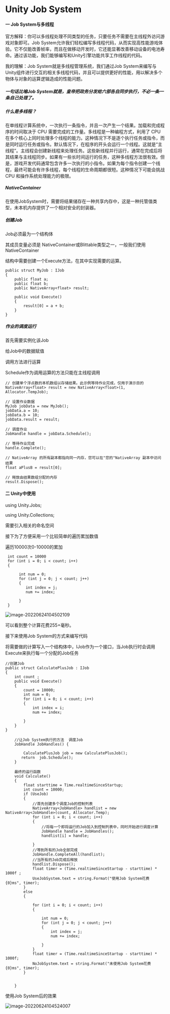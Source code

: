 # Unity Job System



#### 一  Job System与多线程

官方解释：你可以多线程处理不同类型的任务，只要任务不需要在主线程外访问游戏对象即可。Job System允许我们轻松编写多线程代码，从而实现高性能游戏体验。它不仅能改善帧率，而且在做移动开发时，它还能显著改善移动设备的电池寿命。通过该功能，我们能够编写和Unity引擎功能共享工作线程的代码。

我的理解：Job System就是多线程管理系统，我们通过Job System来编写与Unity组件进行交互的相关多线程代码，并且可以提供更好的性能，用以解决多个物体与对象的运算逻辑造成的性能问题。



##### 一句话比喻Job System就是，皇帝把政务分发给六部各自同步执行，不必一条一条自己处理了。



##### 什么是多线程？

在单线程计算系统中，一次执行一条指令，并且一次产生一个结果。加载和完成程序的时间取决于 CPU 需要完成的工作量。多线程是一种编程方式，利用了 CPU 在多个核心上同时处理多个线程的能力。这种情况下不是逐个执行任务或指令，而是同时运行任务或指令。默认情况下，在程序的开头会运行一个线程。这就是“主线程”。主线程会创建新线程来处理任务。这些新线程并行运行，通常在完成后将其结果与主线程同步。如果有一些长时间运行的任务，这种多线程方法很有效。但是，游戏开发代码通常包含许多一次执行的小指令。如果为每个指令创建一个线程，最终可能会有许多线程，每个线程的生命周期都很短。这种情况下可能会挑战 CPU 和操作系统处理能力的极限。



##### NativeContainer

在使用JobSystem时，需要将结果储存在一种共享内存中，这是一种托管值类型，未本机内存提供了一个相对安全的封装器。



##### 创建Job

Job必须最为一个结构体

其成员变量必须是 NativeContainer或Blittable类型之一，一般我们使用NativeContainer

结构中需要创建一个Execute方法，在其中实现需要的运算。

```
public struct MyJob : IJob
{
    public float a;
    public float b;
    public NativeArray<float> result;

    public void Execute()
    {
        result[0] = a + b;
    }
}
```



##### 作业的调度运行

首先需要实例化该Job

给Job中的数据赋值

调用方法进行运算

Schedule作为调用运算的方法只能在主线程调用

```
// 创建单个浮点数的本机数组以存储结果。此示例等待作业完成，仅用于演示目的
NativeArray<float> result = new NativeArray<float>(1, Allocator.TempJob);

// 设置作业数据
MyJob jobData = new MyJob();
jobData.a = 10;
jobData.b = 10;
jobData.result = result;

// 调度作业
JobHandle handle = jobData.Schedule();

// 等待作业完成
handle.Complete();

// NativeArray 的所有副本都指向同一内存，您可以在"您的"NativeArray 副本中访问结果
float aPlusB = result[0];

// 释放由结果数组分配的内存
result.Dispose();
```



#### 二 Unity中使用

using Unity.Jobs;  

using Unity.Collections; 

需要引入相关的命名空间



接下为了方便采用一个比较简单的遍历累加数值

遍历10000次0-10000的累加

```
 int count = 10000
 for (int i = 0; i < count; i++)
 {
               
      int num = 0;
      for (int j = 0; j < count; j++)
      {
         int index = j;
         num += index;

      }
 }
```

![image-20220624104502109](C:\Users\huach\AppData\Roaming\Typora\typora-user-images\image-20220624104502109.png)

可以看到整个计算花费255+毫秒。



接下来使用Job System的方式来编写代码

将需要做的计算写入一个结构体中，IJob作为一个接口，当Job执行时会调用Execute来执行每一个分配的Job任务



```
//创建Job
public struct CalculatePlusJob : IJob
{
    int count ;
    public void Execute()
    {
        count = 10000;
        int num = 0;
        for (int i = 0; i < count; i++)
        {
            int index = i;
            num += index;

        }
    }
}
```

```
    //让Job System执行的方法  调度Job
    JobHandle JobHandles() {

        CalculatePlusJob job = new CalculatePlusJob();
       return  job.Schedule();
    }
```

```
	最终的运行函数
	void Calculate()
    {
        float starttime = Time.realtimeSinceStartup;
        int count = 10000;
        if (UseJob)
        {  
        	//首先创建多个调度Job的控制列表
            NativeArray<JobHandle> handlist = new NativeArray<JobHandle>(count, Allocator.Temp);
            for (int i = 0; i < count; i++)
            {
            	//将每一个即将运行的Job加入到控制列表中，同时开始进行调度计算
                JobHandle handle = JobHandles();
                handlist[i] = handle;

            }
            //等到所有的Job全部完成
            JobHandle.CompleteAll(handlist);
            //当所有的Job完成后释放
            handlist.Dispose();
            float timer = (Time.realtimeSinceStartup - starttime) * 1000f ;
            UseJobSystem.text = string.Format("使用Job System花费{0}ms", timer);
        }
        else
        {
         
            for (int i = 0; i < count; i++)
            {
               
                int num = 0;
                for (int j = 0; j < count; j++)
                {
                    int index = j;
                    num += index;

                }
            }
            float timer = (Time.realtimeSinceStartup - starttime) * 1000f;
            NoJobSystem.text = string.Format("未使用Job System花费{0}ms", timer);
        }

       
    }
```

使用Job System后的效果

![image-20220624104524007](C:\Users\huach\AppData\Roaming\Typora\typora-user-images\image-20220624104524007.png)